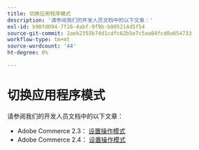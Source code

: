 ```yaml
---
title: 切换应用程序模式
description: '请参阅我们的开发人员文档中的以下文章：'
exl-id: b90fd094-7f26-4abf-9f9b-b005214d5f54
source-git-commit: 2aeb2355b74d1cdfc62b5e7c5aa04fcd0a654733
workflow-type: tm+mt
source-wordcount: '44'
ht-degree: 0%

---
```


# 切换应用程序模式

请参阅我们的开发人员文档中的以下文章：

* Adobe Commerce 2.3： [设置操作模式](https://experienceleague.adobe.com/zh-hans/docs/commerce-operations/configuration-guide/cli/set-mode)
* Adobe Commerce 2.4： [设置操作模式](https://experienceleague.adobe.com/zh-hans/docs/commerce-operations/configuration-guide/cli/set-mode)
